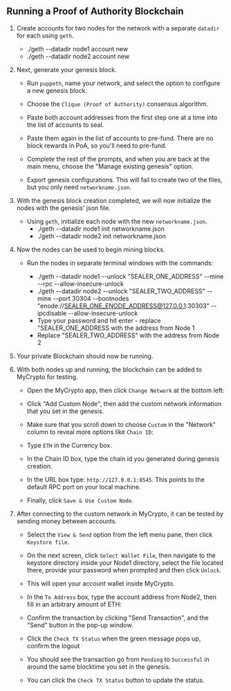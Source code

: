 ## Running a Proof of Authority Blockchain

1. Create accounts for two nodes for the network with a separate `datadir` for each using `geth`.

   - ./geth --datadir node1 account new
   - ./geth --datadir node2 account new

2. Next, generate your genesis block.

   - Run `puppeth`, name your network, and select the option to configure a new genesis block.

   - Choose the `Clique (Proof of Authority)` consensus algorithm.

   - Paste both account addresses from the first step one at a time into the list of accounts to seal.

   - Paste them again in the list of accounts to pre-fund. There are no block rewards in PoA, so you'll need to pre-fund.

   - Complete the rest of the prompts, and when you are back at the main menu, choose the "Manage existing genesis" option.

   - Export genesis configurations. This will fail to create two of the files, but you only need `networkname.json`.

3. With the genesis block creation completed, we will now initialize the nodes with the genesis' json file.

   - Using `geth`, initialize each node with the new `networkname.json`.
     - ./geth --datadir node1 init networkname.json
     - ./geth --datadir node2 init networkname.json

4. Now the nodes can be used to begin mining blocks.

   - Run the nodes in separate terminal windows with the commands:

     - ./geth --datadir node1 --unlock "SEALER_ONE_ADDRESS" --mine --rpc --allow-insecure-unlock
     - ./geth --datadir node2 --unlock "SEALER_TWO_ADDRESS" --mine --port 30304 --bootnodes "enode://SEALER_ONE_ENODE_ADDRESS@127.0.0.1:30303" --ipcdisable --allow-insecure-unlock
     - Type your password and hit enter - replace "SEALER_ONE_ADDRESS with the address from Node 1
     - Replace "SEALER_TWO_ADDRESS" with the address from Node 2

5. Your private Blockchain should now be running.

6. With both nodes up and running, the blockchain can be added to MyCrypto for testing.

   - Open the MyCrypto app, then click `Change Network` at the bottom left:

   - Click "Add Custom Node", then add the custom network information that you set in the genesis.

   - Make sure that you scroll down to choose `Custom` in the "Network" column to reveal more options like `Chain ID`:

   - Type `ETH` in the Currency box.

   - In the Chain ID box, type the chain id you generated during genesis creation.

   - In the URL box type: `http://127.0.0.1:8545`. This points to the default RPC port on your local machine.

   - Finally, click `Save & Use Custom Node`.

7. After connecting to the custom network in MyCrypto, it can be tested by sending money between accounts.

   - Select the `View & Send` option from the left menu pane, then click `Keystore file`.

   - On the next screen, click `Select Wallet File`, then navigate to the keystore directory inside your Node1 directory, select the file located there, provide your password when prompted and then click `Unlock`.

   - This will open your account wallet inside MyCrypto.

   - In the `To Address` box, type the account address from Node2, then fill in an arbitrary amount of ETH:

   - Confirm the transaction by clicking "Send Transaction", and the "Send" button in the pop-up window.

   - Click the `Check TX Status` when the green message pops up, confirm the logout

   - You should see the transaction go from `Pending` to `Successful` in around the same blocktime you set in the genesis.

   - You can click the `Check TX Status` button to update the status.
